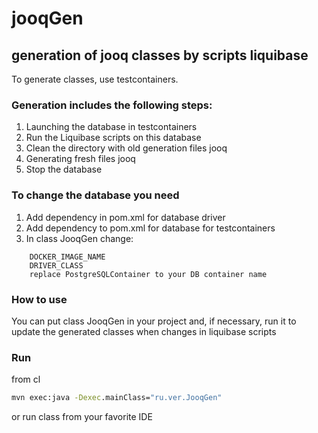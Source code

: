 # jooqGen
## generation of jooq classes by scripts liquibase
To generate classes, use testcontainers.

### Generation includes the following steps:
1) Launching the database in testcontainers
2) Run the Liquibase scripts on this database
3) Clean the directory with old generation files jooq
4) Generating fresh files jooq
5) Stop the database

### To change the database you need
1) Add dependency in pom.xml for database driver
2) Add dependency to pom.xml for database for testcontainers 
3) In class JooqGen change: 
~~~~
    DOCKER_IMAGE_NAME
    DRIVER_CLASS
    replace PostgreSQLContainer to your DB container name
~~~~

### How to use
You can put class JooqGen in your project and, if necessary, 
run it to update the generated classes when changes in liquibase scripts

### Run
from cl
```cmd
mvn exec:java -Dexec.mainClass="ru.ver.JooqGen"
```
or run class from your favorite IDE